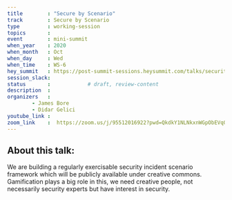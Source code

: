 ```yaml
---
title        : "Secure by Scenario"
track        : Secure by Scenario
type         : working-session
topics       :
event        : mini-summit
when_year    : 2020
when_month   : Oct
when_day     : Wed
when_time    : WS-6
hey_summit   : https://post-summit-sessions.heysummit.com/talks/security-by-scenario-1/
session_slack:
status       :            # draft, review-content
description  :
organizers   : 
        - James Bore
        - Didar Gelici
youtube_link : 
zoom_link    :  https://zoom.us/j/95512016922?pwd=QkdkY1NLNkxnWGpObEVqOTZnTG92dz09
---
```

## About this talk:

We are building a regularly exercisable security incident scenario framework which will be publicly available under creative commons. 
Gamification plays a big role in this, we need creative people, not necessarily security experts but have interest in security.
